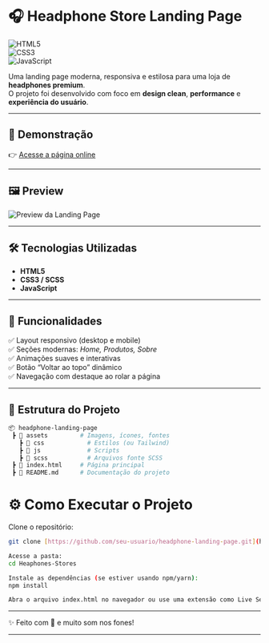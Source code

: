 # 🎧 Headphone Store Landing Page  

![HTML5](https://img.shields.io/badge/HTML5-E34F26?style=for-the-badge&logo=html5&logoColor=fff)  
![CSS3](https://img.shields.io/badge/CSS3-1572B6?style=for-the-badge&logo=css3&logoColor=fff)  
![JavaScript](https://img.shields.io/badge/JavaScript-F7DF1E?style=for-the-badge&logo=javascript&logoColor=000)  


Uma landing page moderna, responsiva e estilosa para uma loja de **headphones premium**.  
O projeto foi desenvolvido com foco em **design clean**, **performance** e **experiência do usuário**.  

---

## 🚀 Demonstração  
👉 [Acesse a página online](#) 

---

## 🖼️ Preview  
![Preview da Landing Page](./preview.png)  


---

## 🛠️ Tecnologias Utilizadas  
- **HTML5**  
- **CSS3 / SCSS**
- **JavaScript**  

---

## 📌 Funcionalidades  
✅ Layout responsivo (desktop e mobile)  
✅ Seções modernas: *Home, Produtos, Sobre*  
✅ Animações suaves e interativas  
✅ Botão “Voltar ao topo” dinâmico  
✅ Navegação com destaque ao rolar a página  

---

## 📂 Estrutura do Projeto  
```bash
📦 headphone-landing-page
 ┣ 📂 assets         # Imagens, ícones, fontes 
   ┣ 📂 css            # Estilos (ou Tailwind)
   ┣ 📂 js             # Scripts
   ┣ 📂 scss           # Arquivos fonte SCSS
 ┣ 📜 index.html     # Página principal
 ┣ 📜 README.md      # Documentação do projeto
```
# ⚙️ Como Executar o Projeto  

Clone o repositório:  
```bash
git clone [https://github.com/seu-usuario/headphone-landing-page.git](https://github.com/Isabelle-maximow/Heaphones-Stores/tree/main)

Acesse a pasta:
cd Heaphones-Stores

Instale as dependências (se estiver usando npm/yarn):
npm install

Abra o arquivo index.html no navegador ou use uma extensão como Live Server no VS Code.
```

---

✨ Feito com 💜 e muito som nos fones!  

---
